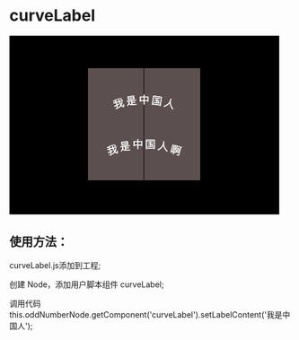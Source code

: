 # curveLabel
![Image text](https://github.com/zhoutq/curveLabel/blob/master/curveLabel.jpg)

## 使用方法：

curveLabel.js添加到工程;

创建 Node，添加用户脚本组件 curveLabel;

调用代码 this.oddNumberNode.getComponent('curveLabel').setLabelContent('我是中国人');
